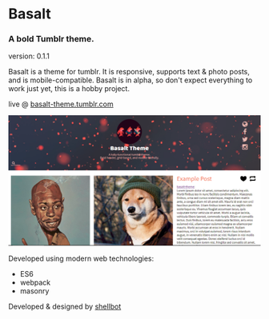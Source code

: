 # Basalt
### A bold Tumblr theme.

version: 0.1.1

Basalt is a theme for tumblr. It is responsive, supports text & photo posts, and is mobile-compatible. Basalt is in alpha, so don't expect everything to work just yet, this is a hobby project.

live @ [basalt-theme.tumblr.com](HTTP://basalt-theme.tumblr.com)

![Basalt preview](assets/preview.png)


Developed using modern web technologies:

- ES6
- webpack
- masonry

Developed & designed by [shellbot](HTTP://twitter.com/_shellbot_)